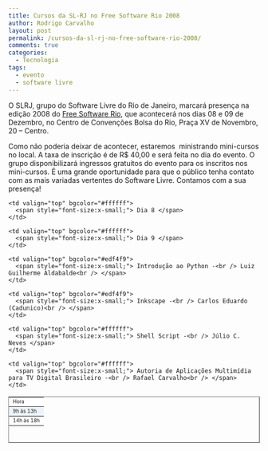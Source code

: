 ```yaml
---
title: Cursos da SL-RJ no Free Software Rio 2008
author: Rodrigo Carvalho
layout: post
permalink: /cursos-da-sl-rj-no-free-software-rio-2008/
comments: true
categories:
  - Tecnologia
tags:
  - evento
  - software livre
---
```

O SLRJ, grupo do Software Livre do Rio de Janeiro, marcará presença na edição 2008 do <a href="https://www.freesoftwarerio.com.br/" target="_blank">Free Software Rio</a>, que acontecerá nos dias 08 e 09 de Dezembro, no Centro de Convenções Bolsa do Rio, Praça XV de Novembro, 20 &#8211; Centro.

Como não poderia deixar de acontecer, estaremos  ministrando mini-cursos no local. A taxa de inscrição é de R$ 40,00 e será feita no dia do evento. O grupo disponibilizará ingressos gratuitos do evento para os inscritos nos mini-cursos. É uma grande oportunidade para que o público tenha contato com as mais variadas vertentes do Software Livre. Contamos com a sua presença!

<table style="height: 93px;" border="1" cellspacing="0" cellpadding="0" width="550" rules="rows">
  <tr>
    <td valign="top" bgcolor="#ffffff">
      <span style="font-size:x-small;">Hora </span>
    </td>
    
    <td valign="top" bgcolor="#ffffff">
      <span style="font-size:x-small;"> Dia 8 </span>
    </td>
    
    <td valign="top" bgcolor="#ffffff">
      <span style="font-size:x-small;"> Dia 9 </span>
    </td>
  </tr>
  
  <tr>
    <td valign="top" bgcolor="#edf4f9">
      <span style="font-size:x-small;"> 9h às 13h </span>
    </td>
    
    <td valign="top" bgcolor="#edf4f9">
      <span style="font-size:x-small;"> Introdução ao Python -<br /> Luiz Guilherme Aldabalde<br /> </span>
    </td>
    
    <td valign="top" bgcolor="#edf4f9">
      <span style="font-size:x-small;"> Inkscape -<br /> Carlos Eduardo (Cadunico)<br /> </span>
    </td>
  </tr>
  
  <tr>
    <td valign="top" bgcolor="#ffffff">
      <span style="font-size:x-small;"> 14h às 18h </span>
    </td>
    
    <td valign="top" bgcolor="#ffffff">
      <span style="font-size:x-small;"> Shell Script -<br /> Júlio C. Neves </span>
    </td>
    
    <td valign="top" bgcolor="#ffffff">
      <span style="font-size:x-small;"> Autoria de Aplicações Multimídia para TV Digital Brasileiro -<br /> Rafael Carvalho<br /> </span>
    </td>
  </tr>
</table>

<a href="https://www.freesoftwarerio.com.br/site/" target="_blank"><br /> </a>

